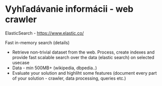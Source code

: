 # Vyhľadávanie informácii - web crawler

ElasticSearch - https://www.elastic.co/

Fast in-memory search (details)

* Retrieve non-trivial dataset from the web. Process, create indexes and provide fast scalable search over the data (elastic search) on selected usecase
* Data - min 500MB+ (wikipedia, dbpedia..)
* Evaluate your solution and highliht some features (document every part of your solution - crawler, data processing, queries etc.)
